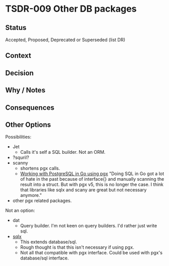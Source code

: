 # TSDR-009 Other DB packages 

## Status

Accepted, Proposed, Deprecated or Superseded (list DR)

## Context



## Decision



## Why / Notes



## Consequences



## Other Options

Possibilities:
- Jet
  - Calls it's self a SQL builder. Not an ORM.
- ?squril?
- scanny
  - shortens pgx calls. 
  - [Working with PostgreSQL in Go using pgx](https://donchev.is/post/working-with-postgresql-in-go-using-pgx/) "Doing SQL in Go got a lot of hate in the past because of interface{} and manually scanning the result into a struct. But with pgx v5, this is no longer the case. I think that libraries like sqlx and scany are great but not necessary anymore."
- other pgx related packages.

Not an option:
- dat
  - Query builder. I'm not keen on query builders. I'd rather just write sql.
- [sqlx](https://github.com/jmoiron/sqlx)
  - This extends database/sql.
  - Rough thought is that this isn't necessary if using pgx.
  - Not all that compatible with pgx interface. Could be used with pgx's database/sql interface. 
